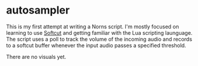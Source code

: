 # autosampler

This is my first attempt at writing a Norns script. I'm mostly focused on learning to use [Softcut](https://monome.org/docs/norns/softcut/) and getting familiar with the Lua scripting launguage. The script uses a poll to track the volume of the incoming audio and records to a softcut buffer whenever the input audio passes a specified threshold. 

There are no visuals yet. 
